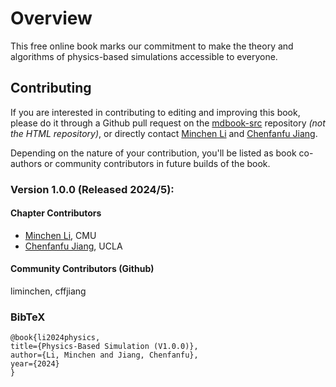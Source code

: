 # Overview

This free online book marks our commitment to make the theory and algorithms of physics-based simulations accessible to everyone.

## Contributing

If you are interested in contributing to editing and improving this book, please do it through a Github pull request on the [mdbook-src](https://github.com/phys-sim-book/mdbook-src) repository *(not the HTML repository)*, or directly contact [Minchen Li](https://www.cs.cmu.edu/~minchenl/) and [Chenfanfu Jiang](https://www.math.ucla.edu/~cffjiang/).

Depending on the nature of your contribution, you'll be listed as book co-authors or community contributors in future builds of the book.

### Version 1.0.0 (Released 2024/5): 

#### Chapter Contributors

- [Minchen Li](https://www.cs.cmu.edu/~minchenl/), CMU
- [Chenfanfu Jiang](https://www.math.ucla.edu/~cffjiang/), UCLA

#### Community Contributors (Github)

liminchen, cffjiang

### BibTeX 

```
@book{li2024physics,
title={Physics-Based Simulation (V1.0.0)},
author={Li, Minchen and Jiang, Chenfanfu},
year={2024}
}
```